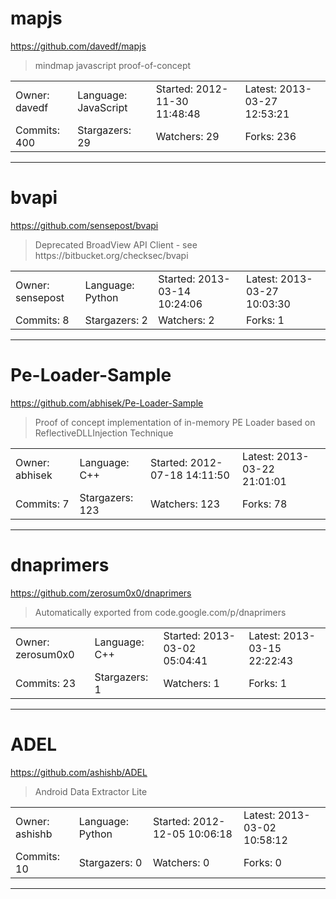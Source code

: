 # mapjs

https://github.com/davedf/mapjs
<blockquote>
mindmap javascript proof-of-concept
</blockquote>

<table>
<tr><td>Owner: davedf</td>
    <td>Language: JavaScript</td>
    <td>Started: 2012-11-30 11:48:48</td>
    <td>Latest: 2013-03-27 12:53:21</td></tr>
<tr><td>Commits: 400</td>
    <td>Stargazers: 29</td>
    <td>Watchers: 29</td>
    <td>Forks: 236</td></tr>
</table>

---

# bvapi

https://github.com/sensepost/bvapi
<blockquote>
Deprecated BroadView API Client - see https://bitbucket.org/checksec/bvapi
</blockquote>

<table>
<tr><td>Owner: sensepost</td>
    <td>Language: Python</td>
    <td>Started: 2013-03-14 10:24:06</td>
    <td>Latest: 2013-03-27 10:03:30</td></tr>
<tr><td>Commits: 8</td>
    <td>Stargazers: 2</td>
    <td>Watchers: 2</td>
    <td>Forks: 1</td></tr>
</table>

---

# Pe-Loader-Sample

https://github.com/abhisek/Pe-Loader-Sample
<blockquote>
Proof of concept implementation of in-memory PE Loader based on ReflectiveDLLInjection Technique
</blockquote>

<table>
<tr><td>Owner: abhisek</td>
    <td>Language: C++</td>
    <td>Started: 2012-07-18 14:11:50</td>
    <td>Latest: 2013-03-22 21:01:01</td></tr>
<tr><td>Commits: 7</td>
    <td>Stargazers: 123</td>
    <td>Watchers: 123</td>
    <td>Forks: 78</td></tr>
</table>

---

# dnaprimers

https://github.com/zerosum0x0/dnaprimers
<blockquote>
Automatically exported from code.google.com/p/dnaprimers
</blockquote>

<table>
<tr><td>Owner: zerosum0x0</td>
    <td>Language: C++</td>
    <td>Started: 2013-03-02 05:04:41</td>
    <td>Latest: 2013-03-15 22:22:43</td></tr>
<tr><td>Commits: 23</td>
    <td>Stargazers: 1</td>
    <td>Watchers: 1</td>
    <td>Forks: 1</td></tr>
</table>

---

# ADEL

https://github.com/ashishb/ADEL
<blockquote>
Android Data Extractor Lite
</blockquote>

<table>
<tr><td>Owner: ashishb</td>
    <td>Language: Python</td>
    <td>Started: 2012-12-05 10:06:18</td>
    <td>Latest: 2013-03-02 10:58:12</td></tr>
<tr><td>Commits: 10</td>
    <td>Stargazers: 0</td>
    <td>Watchers: 0</td>
    <td>Forks: 0</td></tr>
</table>

---

